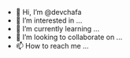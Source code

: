 - 👋 Hi, I’m @devchafa
- 👀 I’m interested in ...
- 🌱 I’m currently learning ...
- 💞️ I’m looking to collaborate on ...
- 📫 How to reach me ...

<!---
devchafa/devchafa is a ✨ special ✨ repository because its `README.md` (this file) appears on your GitHub profile.
You can click the Preview link to take a look at your changes.
--->
